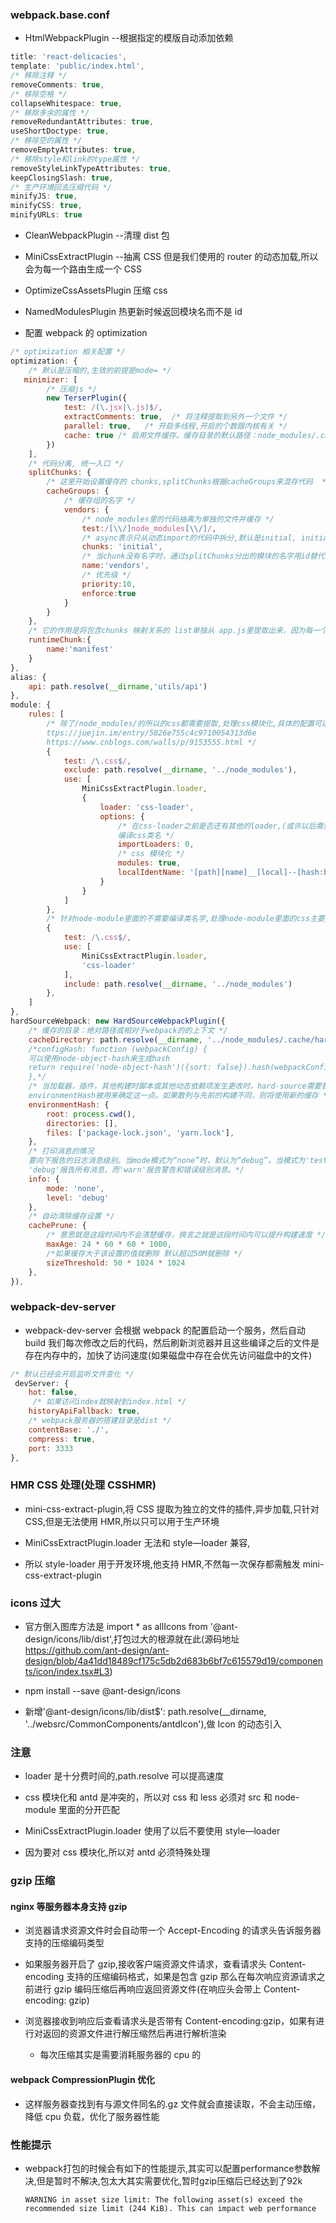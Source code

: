 <!--
 * @Description: webpack的基本配置
 * @Author: 廉恒凯
 * @Date: 2019-08-20 22:18:30
 * @LastEditTime: 2020-04-12 16:12:08
 * @LastEditors: 廉恒凯
 -->

### webpack.base.conf

-   HtmlWebpackPlugin --根据指定的模版自动添加依赖

```javascript
title: 'react-delicacies',
template: 'public/index.html',
/* 移除注释 */
removeComments: true,
/* 移除空格 */
collapseWhitespace: true,
/* 移除多余的属性 */
removeRedundantAttributes: true,
useShortDoctype: true,
/* 移除空的属性 */
removeEmptyAttributes: true,
/* 移除style和link的type属性 */
removeStyleLinkTypeAttributes: true,
keepClosingSlash: true,
/* 生产环境回去压缩代码 */
minifyJS: true,
minifyCSS: true,
minifyURLs: true
```

-   CleanWebpackPlugin --清理 dist 包

-   MiniCssExtractPlugin --抽离 CSS 但是我们使用的 router 的动态加载,所以会为每一个路由生成一个 CSS

-   OptimizeCssAssetsPlugin 压缩 css

-   NamedModulesPlugin 热更新时候返回模块名而不是 id

-   配置 webpack 的 optimization

```javascript
/* optimization 相关配置 */
optimization: {
    /* 默认是压缩的,生效的前提是mode= */
   minimizer: [
        /* 压缩js */
        new TerserPlugin({
            test: /(\.jsx|\.js)$/,
            extractComments: true,  /* 将注释提取到另外一个文件 */
            parallel: true,   /* 开启多线程,开启的个数跟内核有关 */
            cache: true /* 启用文件缓存。缓存目录的默认路径：node_modules/.cache/terser webpack plugin */
        })
    ],
    /* 代码分离, 统一入口 */
    splitChunks: {
        /* 这里开始设置缓存的 chunks,splitChunks根据cacheGroups来混存代码  */
        cacheGroups: {
            /* 缓存组的名字 */
            vendors: {
                /* node_modules里的代码抽离为单独的文件并缓存 */
                test:/[\\/]node_modules[\\/]/,
                /* async表示只从动态import的代码中拆分,默认是initial, initial表示只从入口模块拆分, all表示以上两者都包括 */
                chunks: 'initial',
                /* 当chunk没有名字时，通过splitChunks分出的模块的名字用id替代，当然你也可以通过name属性自定义,不配置name,这个时候会chunks为all */
                name:'vendors',
                /* 优先级 */
                priority:10,
                enforce:true
            }
        }
    },
    /* 它的作用是将包含chunks 映射关系的 list单独从 app.js里提取出来，因为每一个 chunk 的 id 基本都是基于内容 hash 出来的，所以你每次//改动都会影响它，如果不将它提取出来的话，等于app.js每次都会改变。缓存就失效了 */
    runtimeChunk:{
        name:'manifest'
    }
},
alias: {
    api: path.resolve(__dirname,'utils/api')
},
module: {
    rules: [
        /* 除了/node_modules/的所以的css都需要提取,处理css模块化,具体的配置可以参考h
        ttps://juejin.im/entry/5826e755c4c9710054313d6e
        https://www.cnblogs.com/walls/p/9153555.html */
        {
            test: /\.css$/,
            exclude: path.resolve(__dirname, '../node_modules'),
            use: [
                MiniCssExtractPlugin.loader,
                {
                    loader: 'css-loader',
                    options: {
                        /* 在css-loader之前是否还有其他的loader,(或许以后需要引入post-css-loader)
                        编译css类名 */
                        importLoaders: 0,
                        /* css 模块化 */
                        modules: true,
                        localIdentName: '[path][name]__[local]--[hash:base64:5]'
                    }
                }
            ]
        },
        /* 针对node-module里面的不需要编译类名字,处理node-module里面的css主要是因为antd */
        {
            test: /\.css$/,
            use: [
                MiniCssExtractPlugin.loader,
                'css-loader'
            ],
            include: path.resolve(__dirname, '../node_modules')
        },
    ]
},
hardSourceWebpack: new HardSourceWebpackPlugin({
    /* 缓存的目录：绝对路径或相对于webpack的的上下文 */
    cacheDirectory: path.resolve(__dirname, '../node_modules/.cache/hard-source/[confighash]'),
    /*configHash: function (webpackConfig) {
    可以使用node-object-hash来生成hash
    return require('node-object-hash')({sort: false}).hash(webpackConfig);
    },*/
    /* 当加载器，插件，其他构建时脚本或其他动态依赖项发生更改时，hard-source需要替换缓存以确保输出正确
    environmentHash被用来确定这一点。如果散列与先前的构建不同，则将使用新的缓存 */
    environmentHash: {
        root: process.cwd(),
        directories: [],
        files: ['package-lock.json', 'yarn.lock'],
    },
    /* 打印消息的情况
    要向下报告的日志消息级别。当mode模式为“none”时，默认为“debug”。当模式为'test'时，默认为'warn'。
    'debug'报告所有消息，而'warn'报告警告和错误级别消息。*/
    info: {
        mode: 'none',
        level: 'debug'
    },
    /* 自动清除缓存设置 */
    cachePrune: {
        /* 意思就是这段时间内不会清楚缓存，换言之就是这段时间内可以提升构建速度 */
        maxAge: 24 * 60 * 60 * 1000,
        /*如果缓存大于该设置的值就删除 默认超过50M就删除 */
        sizeThreshold: 50 * 1024 * 1024
    },
}),
```

### webpack-dev-server

-   webpack-dev-server 会根据 webpack 的配置启动一个服务，然后自动 build 我们每次修改之后的代码，然后刷新浏览器并且这些编译之后的文件是存在内存中的，加快了访问速度(如果磁盘中存在会优先访问磁盘中的文件)

```javascript
/* 默认已经会开启监听文件变化 */
 devServer: {
    hot: false,
     /* 如果访问index就映射到index.html */
    historyApiFallback: true,
    /* webpack服务器的搭建目录是dist */
    contentBase: './',
    compress: true,
    port: 3333
},
```

### HMR CSS 处理(处理 CSSHMR)

-   mini-css-extract-plugin,将 CSS 提取为独立的文件的插件,异步加载,只针对 CSS,但是无法使用 HMR,所以只可以用于生产环境

-   MiniCssExtractPlugin.loader 无法和 style—loader 兼容,

-   所以 style-loader 用于开发环境,他支持 HMR,不然每一次保存都需触发 mini-css-extract-plugin

### icons 过大

-   官方倒入图库方法是 import \* as allIcons from '@ant-design/icons/lib/dist',打包过大的根源就在此(源码地址 https://github.com/ant-design/ant-design/blob/4a41dd18489cf175c5db2d683b6bf7c615579d19/components/icon/index.tsx#L3)

-   npm install --save @ant-design/icons

-   新增'@ant-design/icons/lib/dist\$': path.resolve(\_\_dirname, '../websrc/CommonComponents/antdIcon'),做 Icon 的动态引入

### 注意

-   loader 是十分费时间的,path.resolve 可以提高速度

-   css 模块化和 antd 是冲突的，所以对 css 和 less 必须对 src 和 node-module 里面的分开匹配

-   MiniCssExtractPlugin.loader 使用了以后不要使用 style—loader

-   因为要对 css 模块化,所以对 antd 必须特殊处理

### gzip 压缩

#### nginx 等服务器本身支持 gzip

-   浏览器请求资源文件时会自动带一个 Accept-Encoding 的请求头告诉服务器支持的压缩编码类型

-   如果服务器开启了 gzip,接收客户端资源文件请求，查看请求头 Content-encoding 支持的压缩编码格式，如果是包含 gzip 那么在每次响应资源请求之前进行 gzip 编码压缩后再响应返回资源文件(在响应头会带上 Content-encoding: gzip)

-   浏览器接收到响应后查看请求头是否带有 Content-encoding:gzip，如果有进行对返回的资源文件进行解压缩然后再进行解析渲染

    -   每次压缩其实是需要消耗服务器的 cpu 的

#### webpack CompressionPlugin 优化

-   这样服务器查找到有与源文件同名的.gz 文件就会直接读取，不会主动压缩，降低 cpu 负载，优化了服务器性能

### 性能提示

-   webpack打包的时候会有如下的性能提示,其实可以配置performance参数解决,但是暂时不解决,包太大其实需要优化,暂时gzip压缩后已经达到了92k
    ```
    WARNING in asset size limit: The following asset(s) exceed the recommended size limit (244 KiB). This can impact web performance
    ```
